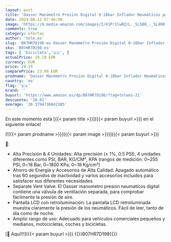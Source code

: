 ```yaml
---
layout: post
title: 'Oasser Manómetro Presión Digital 0-18bar Inflador Neumáticos para Compresor Medidor Profesional Portátil para Coche Moto Bicicleta y Camión 0-255psi P5'
date: 2024-08-12 07:46:50
image: 'https://m.media-amazon.com/images/I/41Pr1lwRZrL._SL500_._SL400_.jpg'
comments: true
category: ofertas
author: 'tole.es'
slug: 'B07HR7D198-es Oasser Manómetro Presión Digital 0-18bar Inflador...'
sku: 'B07HR7D198-es'
tags: [ 'bicicleta','🇪🇸', ]
actualPrice: 19.19 EUR
currency: EUR
price: 19.19
comparePrice: 23.99 EUR
prodname: 'Oasser Manómetro Presión Digital 0-18bar Inflador Neumáticos para Compresor Medidor Profesional Portátil para Coche Moto Bicicleta y Camión 0-255psi P5'
country: 'es'
flag: '🇪🇸'
brand: ''
buyurl: 'https://www.amazon.es/dp/B07HR7D198/?tag=tolees-21'
descuento: '20.01'
average: '26.3794736842105'
---
```


En este momento está [{{< param title >}}]({{< param buyurl >}}) en el siguiente enlace!

[![{{< param prodname >}}]({{< param image >}})]({{< param buyurl >}})

🔎:

- Alta Precisión & 4 Unidades: Alta precisión (± 1%, 0.5 PSI), 4 unidades diferentes como PSI, BAR, KG/CM², KPA (rangos de medición: 0~255 PSI, 0~18 Bar, 0~1800 KPa, 0~18 Kg/cm²)
- Ahorro de Energía y Accesorios de Alta Calidad: Apagado automático tras 60 segundos de inactividad y varios accesorios incluidos para satisfacer sus diferentes necesidades.
- Separate Vent Valve: El Oasser manometro presion neumaticos digital contiene una válvula de ventilación separada, para comprobar fácilmente la presión de aire.
- Pantalla LCD con retroiluminación: La pantalla LCD retroiluminada muestra claramente la presión de los neumáticos. Fácil de leer, tanto de día como de noche.
- Amplio rango de uso: Adecuado para vehículos comerciales pequeños y medianos, motocicletas, coches y bicicletas.

[🛒 Aquí!!!]({{< param buyurl >}})
{{<world>}}B07HR7D198{{</world>}}
